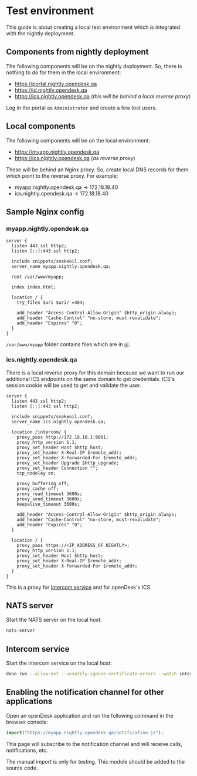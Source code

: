 # Test environment

This guide is about creating a local test environment which is integrated with
the nightly deployment.

## Components from nightly deployment

The following components will be on the nightly deployment. So, there is nothing
to do for them in the local environment:

- https://portal.nightly.opendesk.qa
- https://id.nightly.opendesk.qa
- https://ics.nightly.opendesk.qa (_this will be behind a local reverse proxy_)

Log in the portal as `Administrator` and create a few test users.

## Local components

The following components will be on the local environment:

- https://myapp.nightly.opendesk.qa
- https://ics.nightly.opendesk.qa (_as reverse proxy_)

These will be behind an Nginx proxy. So, create local DNS records for them which
point to the reverse proxy. For example:

- myapp.nightly.opendesk.qa -> 172.18.18.40
- ics.nightly.opendesk.qa -> 172.18.18.40

## Sample Nginx config

### myapp.nightly.opendesk.qa

```config
server {
  listen 443 ssl http2;
  listen [::]:443 ssl http2;

  include snippets/snakeoil.conf;
  server_name myapp.nightly.opendesk.qa;

  root /var/www/myapp;

  index index.html;

  location / {
    try_files $uri $uri/ =404;

    add_header "Access-Control-Allow-Origin" $http_origin always;
    add_header "Cache-Control" "no-store, must-revalidate";
    add_header "Expires" "0";
  }
}
```

`/var/www/myapp` folder contains files which are in [ui](../ui).

### ics.nightly.opendesk.qa

There is a local reverse proxy for this domain because we want to run our
additional ICS endpoints on the same domain to get credentials. ICS's session
cookie will be used to get and validate the user.

```config
server {
  listen 443 ssl http2;
  listen [::]:443 ssl http2;

  include snippets/snakeoil.conf;
  server_name ics.nightly.opendesk.qa;

  location /intercom/ {
    proxy_pass http://172.18.18.1:8001;
    proxy_http_version 1.1;
    proxy_set_header Host $http_host;
    proxy_set_header X-Real-IP $remote_addr;
    proxy_set_header X-Forwarded-For $remote_addr;
    proxy_set_header Upgrade $http_upgrade;
    proxy_set_header Connection "";
    tcp_nodelay on;

    proxy_buffering off;
    proxy_cache off;
    proxy_read_timeout 3600s;
    proxy_send_timeout 3600s;
    keepalive_timeout 3600s;

    add_header "Access-Control-Allow-Origin" $http_origin always;
    add_header "Cache-Control" "no-store, must-revalidate";
    add_header "Expires" "0";
  }

  location / {
    proxy_pass https://<IP_ADDRESS_OF_NIGHTLY>;
    proxy_http_version 1.1;
    proxy_set_header Host $http_host;
    proxy_set_header X-Real-IP $remote_addr;
    proxy_set_header X-Forwarded-For $remote_addr;
  }
}
```

This is a proxy for [Intercom service](../intercom.ts) and for openDesk's ICS.

## NATS server

Start the NATS server on the local host:

```bash
nats-server
```

## Intercom service

Start the intercom service on the local host:

```bash
deno run --allow-net --unsafely-ignore-certificate-errors --watch intercom.ts
```

## Enabling the notification channel for other applications

Open an openDesk application and run the following command in the browser
console:

```javascript
import("https://myapp.nightly.opendesk.qa/notification.js");
```

This page will subscribe to the notification channel and will receive calls,
notifications, etc.

The manual import is only for testing. This module should be added to the source
code.
